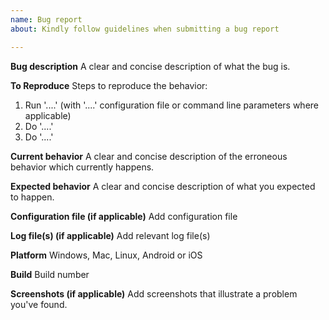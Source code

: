 ```yaml
---
name: Bug report
about: Kindly follow guidelines when submitting a bug report

---
```


**Bug description**
A clear and concise description of what the bug is.

**To Reproduce**
Steps to reproduce the behavior:
1. Run '....' (with '....' configuration file or command line parameters where applicable)
2. Do '....'
3. Do '....'

**Current behavior**
A clear and concise description of the erroneous behavior which currently happens.

**Expected behavior**
A clear and concise description of what you expected to happen.

**Configuration file (if applicable)**
Add configuration file

**Log file(s) (if applicable)**
Add relevant log file(s)

**Platform**
Windows, Mac, Linux, Android or iOS

**Build**
Build number

**Screenshots (if applicable)**
Add screenshots that illustrate a problem you've found.
